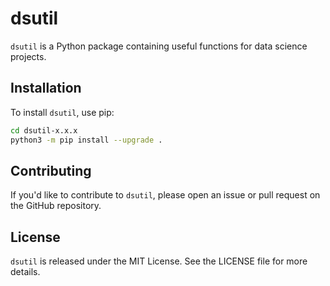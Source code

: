 # dsutil

`dsutil` is a Python package containing useful functions for data science projects.

## Installation

To install `dsutil`, use pip:

```bash
cd dsutil-x.x.x
python3 -m pip install --upgrade .

```

## Contributing

If you'd like to contribute to `dsutil`, please open an issue or pull request on the GitHub repository.

## License

`dsutil` is released under the MIT License. See the LICENSE file for more details.